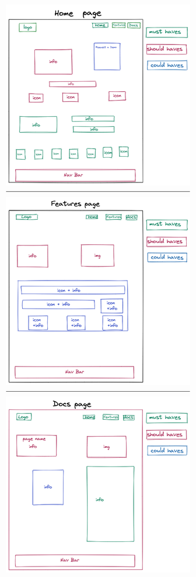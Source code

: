 ![design_home](../public/design.home.excalidraw.png)

---

![design_features](../public/design.features.png)

---

![design_docs](../public/design-docs.png)
